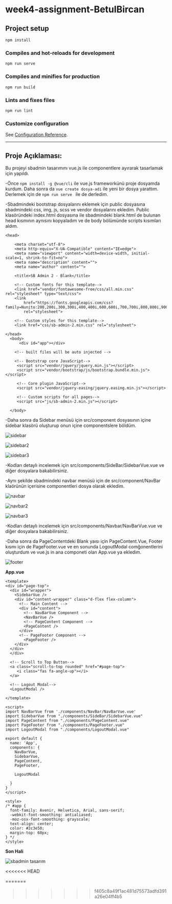# week4-assignment-BetulBircan

## Project setup
```
npm install
```

### Compiles and hot-reloads for development
```
npm run serve
```

### Compiles and minifies for production
```
npm run build
```

### Lints and fixes files
```
npm run lint
```

### Customize configuration
See [Configuration Reference](https://cli.vuejs.org/config/).

-----------------------------------------------------------------------------------------------------------------------------------------------------------------------------------

## Proje Açıklaması:
Bu projeyi sbadmin tasarımını vue.js ile componentlere ayırarak tasarlamak için yapıldı.

-Önce `npm install -g @vue/cli` ile vue.js frameworkünü proje dosyamda kurdum. Daha sonra da `vue create dosya-adi` ile yeni bir dosya yarattım. Derlemek için de `npm run serve ` ile de derledim.

-Sbadmindeki bootstrap dosyalarını eklemek için public dosyasına sbadmindeki css, img, js, scss ve vendor dosyalarını ekledim. Public klasöründeki index.html dosyasına ile sbadmindeki blank.html de bulunan head kısmının aynısını kopyaladım ve de body bölümünde scripts kısımları aldım.

```
<head>

    <meta charset="utf-8">
    <meta http-equiv="X-UA-Compatible" content="IE=edge">
    <meta name="viewport" content="width=device-width, initial-scale=1, shrink-to-fit=no">
    <meta name="description" content="">
    <meta name="author" content="">

    <title>SB Admin 2 - Blank</title>

    <!-- Custom fonts for this template-->
    <link href="vendor/fontawesome-free/css/all.min.css" rel="stylesheet" type="text/css">
    <link
        href="https://fonts.googleapis.com/css?family=Nunito:200,200i,300,300i,400,400i,600,600i,700,700i,800,800i,900,900i"
        rel="stylesheet">

    <!-- Custom styles for this template-->
    <link href="css/sb-admin-2.min.css" rel="stylesheet">

</head>
  <body>
      <div id="app"></div>
    
    <!-- built files will be auto injected -->
     
    <!-- Bootstrap core JavaScript-->
     <script src="vendor/jquery/jquery.min.js"></script>
     <script src="vendor/bootstrap/js/bootstrap.bundle.min.js"></script>
 
     <!-- Core plugin JavaScript-->
     <script src="vendor/jquery-easing/jquery.easing.min.js"></script>
 
     <!-- Custom scripts for all pages-->
     <script src="js/sb-admin-2.min.js"></script>

  </body>
```

-Daha sonra da Sidebar menüsü için src/component dosyasının içine sidebar klasörü oluşturup onun içine componentslere böldüm.

![sidebar](https://user-images.githubusercontent.com/86554799/156847196-c9e98625-207c-4443-a9b0-25867fd406bb.jpg)

![sidebar2](https://user-images.githubusercontent.com/86554799/156847246-c53e9f66-0d09-4673-88d9-ccc23fc6ab48.jpg)

![sidebar3](https://user-images.githubusercontent.com/86554799/156847543-a799da45-2111-4d72-842f-67148a493ecd.jpg)

-Kodları detaylı incelemek için src/components/SideBar/SidebarVue.vue ve diğer dosyalara bakabilirsiniz.

-Aynı şekilde sbadmindeki navbar menüsü için de src/component/NavBar klaörünün içerisine componentleri dosya olarak ekledim.

![navbar](https://user-images.githubusercontent.com/86554799/156848379-b435213d-3fd2-4f83-a831-0083dec69051.jpg)

![navbar2](https://user-images.githubusercontent.com/86554799/156848416-4963334c-f222-40ed-9144-ecbe484cca50.jpg)

![navbar3](https://user-images.githubusercontent.com/86554799/156848568-607029d3-701f-46ab-8113-9045ceb471fd.jpg)

-Kodları detaylı incelemek için src/components/Navbar/NavBarVue.vue ve diğer dosyalara bakabilirsiniz.

-Daha sonra da PageContentdeki Blank yaısı için PageContent.Vue, Footer kısmı için de PageFooter.vue ve en sonunda LogoutModal comğonentlerini oluşturdum ve vue.js in ana componeti olan App.vue ya ekledim.

![footer](https://user-images.githubusercontent.com/86554799/156849826-f9074d62-ebea-4ca1-aaf4-6d45d0d5623c.jpg)

**App.vue** 

```
<template>
<div id="page-top">
  <div id="wrapper">
    <SidebarVue />
    <div id="content-wrapper" class="d-flex flex-column">
      <!-- Main Content -->
      <div id="content">
        <!-- NavBarVue Component -->
        <NavBarVue />
        <!-- PageContent Component -->
        <PageContent />
      </div>
      <!-- PageFooter Component -->
        <PageFooter />
    </div>
  </div>
  </div>

  <!-- Scroll to Top Button-->
  <a class="scroll-to-top rounded" href="#page-top">
     <i class="fas fa-angle-up"></i>
  </a>
  
  <!-- Logout Modal-->
  <LogoutModal />

</template>

<script>
import NavBarVue from './components/NavBar/NavBarVue.vue'
import SidebarVue from "./components/SideBar/SidebarVue.vue"
import PageContent from "./components/PageContent.vue"
import PageFooter from "./components/PageFooter.vue"
import LogoutModal from "./components/LogoutModal.vue"

export default {
  name: 'App',
  components: {
    NavBarVue,
    SidebarVue,
    PageContent,
    PageFooter,
    
    LogoutModal

  }
}
</script>

<style>
/* #app {
  font-family: Avenir, Helvetica, Arial, sans-serif;
  -webkit-font-smoothing: antialiased;
  -moz-osx-font-smoothing: grayscale;
  text-align: center;
  color: #2c3e50;
  margin-top: 60px;
} */
</style>

```

**Son Hali**

![sbadmin tasarım](https://user-images.githubusercontent.com/86554799/156849877-7d983f61-9a07-4759-86a1-cbcbe725d7ed.jpg)





<<<<<<< HEAD

=======
>>>>>>> f405c8a49f1ac481d75573adfd391a26e04ff4b5
